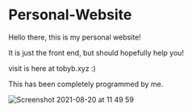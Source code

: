 # Personal-Website
Hello there, this is my personal website!

It is just the front end, but should hopefully help you!

visit is here at tobyb.xyz :)

This has been completely programmed by me.

![Screenshot 2021-08-20 at 11 49 59](https://user-images.githubusercontent.com/77097223/130222627-144fd6d5-ca7c-4e10-9817-193f1cc7bc83.png)

